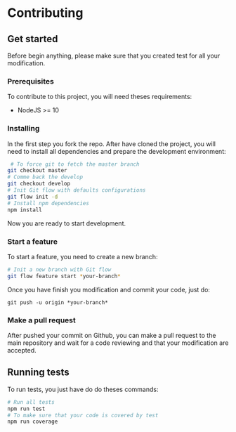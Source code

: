 # Contributing

## Get started

Before begin anything, please make sure that you created test for all your modification.

### Prerequisites

To contribute to this project, you will need theses requirements:
- NodeJS >= 10

### Installing

In the first step you fork the repo. After have cloned the project, you will need to install all dependencies and prepare the development environment:
```sh
 # To force git to fetch the master branch
git checkout master
# Comme back the develop
git checkout develop
# Init Git flow with defaults configurations
git flow init -d
# Install npm dependencies
npm install
```

Now you are ready to start development.

### Start a feature

To start a feature, you need to create a new branch:
```sh
# Init a new branch with Git flow
git flow feature start *your-branch*
```

Once you have finish you modification and commit your code, just do:
```
git push -u origin *your-branch*
```

### Make a pull request

After pushed your commit on Github, you can make a pull request to the main repository and wait for a code reviewing and that your modification are accepted.

## Running tests

To run tests, you just have do do theses commands:

```sh
# Run all tests
npm run test
# To make sure that your code is covered by test
npm run coverage
```
